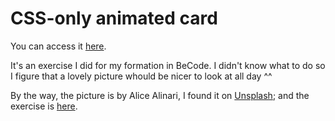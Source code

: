 # CSS-only animated card

You can access it [here](https://fwauters.github.io/css-animated-card/).

It's an exercise I did for my formation in BeCode. I didn't know what to do so I figure that a lovely picture whould be nicer to look at all day ^^

By the way, the picture is by Alice Alinari, I found it on [Unsplash](https://unsplash.com/photos/lYrwjNl3AwM); and the exercise is [here](https://github.com/becodeorg/CRL-Woods-3.21/blob/master/LearningPath/01-Prairie/08.Animation-CSS/card.md).